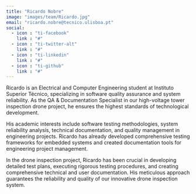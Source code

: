 ```yaml
---
title: "Ricardo Nobre"
image: "images/team/Ricardo.jpg"
email: "ricardo.nobre@tecnico.ulisboa.pt"
social:
  - icon : "ti-facebook"
    link : "#"
  - icon : "ti-twitter-alt"
    link : "#"
  - icon : "ti-linkedin"
    link : "#"
  - icon : "ti-github"
    link : "#"
---
```


Ricardo is an Electrical and Computer Engineering student at Instituto Superior Técnico, specializing in software quality assurance and system reliability. As the QA & Documentation Specialist in our high-voltage tower inspection drone project, he ensures the highest standards of technological development.

His academic interests include software testing methodologies, system reliability analysis, technical documentation, and quality management in engineering projects. Ricardo has already developed comprehensive testing frameworks for embedded systems and created documentation tools for engineering project management.

In the drone inspection project, Ricardo has been crucial in developing detailed test plans, executing rigorous testing procedures, and creating comprehensive technical and user documentation. His meticulous approach guarantees the reliability and quality of our innovative drone inspection system.